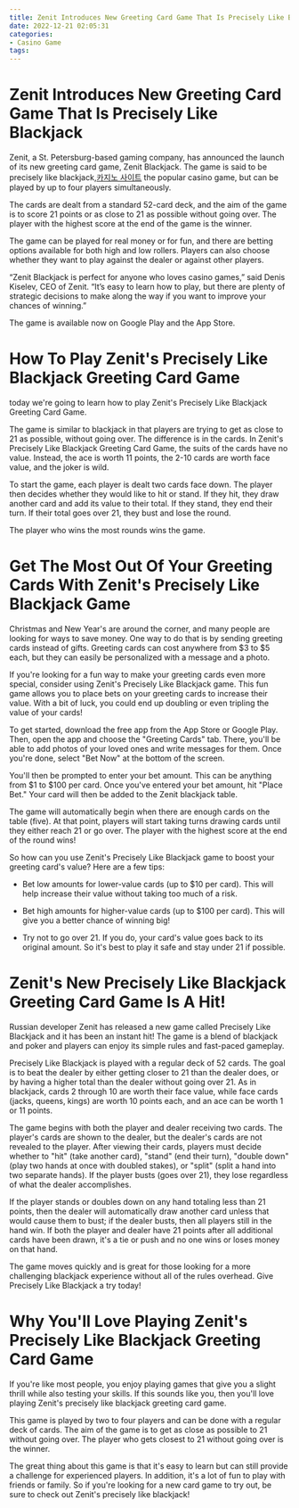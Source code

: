 ```yaml
---
title: Zenit Introduces New Greeting Card Game That Is Precisely Like Blackjack 
date: 2022-12-21 02:05:31
categories:
- Casino Game
tags:
---
```



#  Zenit Introduces New Greeting Card Game That Is Precisely Like Blackjack 

Zenit, a St. Petersburg-based gaming company, has announced the launch of its new greeting card game, Zenit Blackjack. The game is said to be precisely like blackjack,[카지노 사이트](https://choegocasino.com/) the popular casino game, but can be played by up to four players simultaneously.

The cards are dealt from a standard 52-card deck, and the aim of the game is to score 21 points or as close to 21 as possible without going over. The player with the highest score at the end of the game is the winner.

The game can be played for real money or for fun, and there are betting options available for both high and low rollers. Players can also choose whether they want to play against the dealer or against other players.

“Zenit Blackjack is perfect for anyone who loves casino games,” said Denis Kiselev, CEO of Zenit. “It’s easy to learn how to play, but there are plenty of strategic decisions to make along the way if you want to improve your chances of winning.”

The game is available now on Google Play and the App Store.

#  How To Play Zenit's Precisely Like Blackjack Greeting Card Game 


 today we're going to learn how to play Zenit's Precisely Like Blackjack Greeting Card Game.

The game is similar to blackjack in that players are trying to get as close to 21 as possible, without going over. The difference is in the cards. In Zenit's Precisely Like Blackjack Greeting Card Game, the suits of the cards have no value. Instead, the ace is worth 11 points, the 2-10 cards are worth face value, and the joker is wild.

To start the game, each player is dealt two cards face down. The player then decides whether they would like to hit or stand. If they hit, they draw another card and add its value to their total. If they stand, they end their turn. If their total goes over 21, they bust and lose the round.

The player who wins the most rounds wins the game.

#  Get The Most Out Of Your Greeting Cards With Zenit's Precisely Like Blackjack Game 

Christmas and New Year's are around the corner, and many people are looking for ways to save money. One way to do that is by sending greeting cards instead of gifts. Greeting cards can cost anywhere from $3 to $5 each, but they can easily be personalized with a message and a photo.

If you're looking for a fun way to make your greeting cards even more special, consider using Zenit's Precisely Like Blackjack game. This fun game allows you to place bets on your greeting cards to increase their value. With a bit of luck, you could end up doubling or even tripling the value of your cards!

To get started, download the free app from the App Store or Google Play. Then, open the app and choose the "Greeting Cards" tab. There, you'll be able to add photos of your loved ones and write messages for them. Once you're done, select "Bet Now" at the bottom of the screen.

You'll then be prompted to enter your bet amount. This can be anything from $1 to $100 per card. Once you've entered your bet amount, hit "Place Bet." Your card will then be added to the Zenit blackjack table.

The game will automatically begin when there are enough cards on the table (five). At that point, players will start taking turns drawing cards until they either reach 21 or go over. The player with the highest score at the end of the round wins!

So how can you use Zenit's Precisely Like Blackjack game to boost your greeting card's value? Here are a few tips:

- Bet low amounts for lower-value cards (up to $10 per card). This will help increase their value without taking too much of a risk.

- Bet high amounts for higher-value cards (up to $100 per card). This will give you a better chance of winning big!

- Try not to go over 21. If you do, your card's value goes back to its original amount. So it's best to play it safe and stay under 21 if possible.

#  Zenit's New Precisely Like Blackjack Greeting Card Game Is A Hit! 

Russian developer Zenit has released a new game called Precisely Like Blackjack and it has been an instant hit! The game is a blend of blackjack and poker and players can enjoy its simple rules and fast-paced gameplay.

Precisely Like Blackjack is played with a regular deck of 52 cards. The goal is to beat the dealer by either getting closer to 21 than the dealer does, or by having a higher total than the dealer without going over 21. As in blackjack, cards 2 through 10 are worth their face value, while face cards (jacks, queens, kings) are worth 10 points each, and an ace can be worth 1 or 11 points.

The game begins with both the player and dealer receiving two cards. The player's cards are shown to the dealer, but the dealer's cards are not revealed to the player. After viewing their cards, players must decide whether to "hit" (take another card), "stand" (end their turn), "double down" (play two hands at once with doubled stakes), or "split" (split a hand into two separate hands). If the player busts (goes over 21), they lose regardless of what the dealer accomplishes.

If the player stands or doubles down on any hand totaling less than 21 points, then the dealer will automatically draw another card unless that would cause them to bust; if the dealer busts, then all players still in the hand win. If both the player and dealer have 21 points after all additional cards have been drawn, it's a tie or push and no one wins or loses money on that hand.

The game moves quickly and is great for those looking for a more challenging blackjack experience without all of the rules overhead. Give Precisely Like Blackjack a try today!

#  Why You'll Love Playing Zenit's Precisely Like Blackjack Greeting Card Game

If you're like most people, you enjoy playing games that give you a slight thrill while also testing your skills. If this sounds like you, then you'll love playing Zenit's precisely like blackjack greeting card game.

This game is played by two to four players and can be done with a regular deck of cards. The aim of the game is to get as close as possible to 21 without going over. The player who gets closest to 21 without going over is the winner.

The great thing about this game is that it's easy to learn but can still provide a challenge for experienced players. In addition, it's a lot of fun to play with friends or family. So if you're looking for a new card game to try out, be sure to check out Zenit's precisely like blackjack!